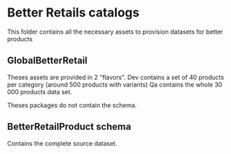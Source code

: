 # Better Retails catalogs
This folder contains all the necessary assets to provision datasets for better products


## GlobalBetterRetail
Theses assets are provided in 2 "flavors". 
Dev contains a set of 40 products per category (around 500 products with variants)
Qa contains the whole 30 000 products data set. 

Theses packages do not contain the schema. 


## BetterRetailProduct schema
Contains the complete source dataset. 

